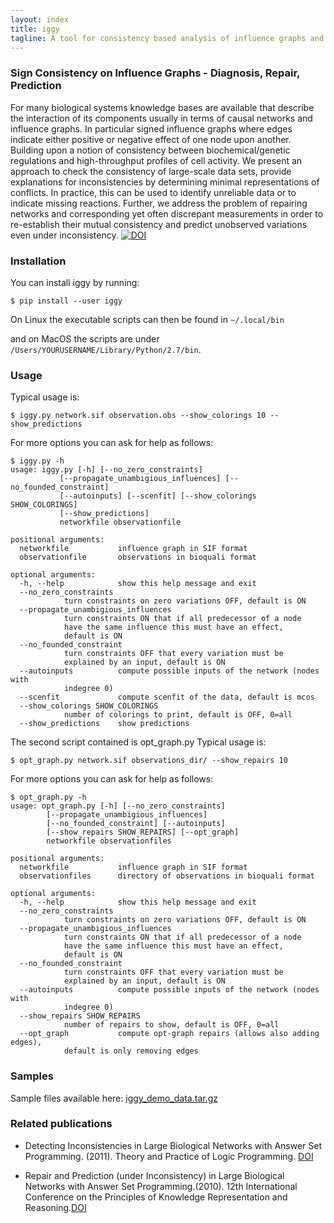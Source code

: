 ```yaml
---
layout: index
title: iggy
tagline: A tool for consistency based analysis of influence graphs and observed systems behavior
---
```


### Sign Consistency on Influence Graphs - Diagnosis, Repair, Prediction

For many biological systems knowledge bases are available that describe the interaction of its components usually in terms of causal networks and influence graphs. In particular signed influence graphs where edges indicate either positive or negative effect of one node upon another. Building upon a notion of consistency between biochemical/genetic regulations and high-throughput profiles of cell activity. We present an approach to check the consistency of large-scale data sets, provide explanations for inconsistencies by determining minimal representations of conflicts. In practice, this can be used to identify unreliable data or to indicate missing reactions. Further, we address the problem of repairing networks and corresponding yet often discrepant measurements in order to re-establish their mutual consistency and predict unobserved variations even under inconsistency. 
[![DOI](https://zenodo.org/badge/5393/bioasp/iggy.png)](http://dx.doi.org/10.5281/zenodo.11098)

### Installation

You can install iggy by running:

	$ pip install --user iggy

On Linux the executable scripts can then be found in ``~/.local/bin``

and on MacOS the scripts are under ``/Users/YOURUSERNAME/Library/Python/2.7/bin``.


### Usage

Typical usage is:

	$ iggy.py network.sif observation.obs --show_colorings 10 --show_predictions

For more options you can ask for help as follows:

	$ iggy.py -h 		
	usage: iggy.py [-h] [--no_zero_constraints]
               [--propagate_unambigious_influences] [--no_founded_constraint]
               [--autoinputs] [--scenfit] [--show_colorings SHOW_COLORINGS]
               [--show_predictions]
               networkfile observationfile

	positional arguments:
	  networkfile           influence graph in SIF format
	  observationfile       observations in bioquali format

	optional arguments:
	  -h, --help            show this help message and exit
	  --no_zero_constraints
				turn constraints on zero variations OFF, default is ON
	  --propagate_unambigious_influences
				turn constraints ON that if all predecessor of a node
				have the same influence this must have an effect,
				default is ON
	  --no_founded_constraint
				turn constraints OFF that every variation must be
				explained by an input, default is ON
	  --autoinputs          compute possible inputs of the network (nodes with
				indegree 0)
	  --scenfit             compute scenfit of the data, default is mcos
	  --show_colorings SHOW_COLORINGS
				number of colorings to print, default is OFF, 0=all
	  --show_predictions    show predictions



The second script contained is opt_graph.py
Typical usage is:

	$ opt_graph.py network.sif observations_dir/ --show_repairs 10

For more options you can ask for help as follows:

	$ opt_graph.py -h 	
	usage: opt_graph.py [-h] [--no_zero_constraints]
		    [--propagate_unambigious_influences]
		    [--no_founded_constraint] [--autoinputs]
		    [--show_repairs SHOW_REPAIRS] [--opt_graph]
		    networkfile observationfiles

	positional arguments:
	  networkfile           influence graph in SIF format
	  observationfiles      directory of observations in bioquali format

	optional arguments:
	  -h, --help            show this help message and exit
	  --no_zero_constraints
				turn constraints on zero variations OFF, default is ON
	  --propagate_unambigious_influences
				turn constraints ON that if all predecessor of a node
				have the same influence this must have an effect,
				default is ON
	  --no_founded_constraint
				turn constraints OFF that every variation must be
				explained by an input, default is ON
	  --autoinputs          compute possible inputs of the network (nodes with
				indegree 0)
	  --show_repairs SHOW_REPAIRS
				number of repairs to show, default is OFF, 0=all
	  --opt_graph           compute opt-graph repairs (allows also adding edges),
				default is only removing edges


### Samples

Sample files available here: [iggy\_demo\_data.tar.gz](http://www.cs.uni-potsdam.de/~sthiele/bioasp/downloads/samples/iggy_demo_data.tar.gz)

### Related publications

* Detecting Inconsistencies in Large Biological Networks with Answer Set Programming. (2011). Theory and Practice of Logic Programming. [DOI](http://dx.doi.org/10.1007/978-3-540-89982-2_19)

* Repair and Prediction (under Inconsistency) in Large Biological Networks with Answer Set Programming.(2010). 12th International Conference on the Principles of Knowledge Representation and Reasoning.[DOI](http://aaai.org/ocs/index.php/KR/KR2010/paper/view/1334/1660)
